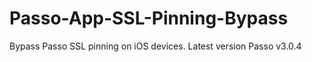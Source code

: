 # Passo-App-SSL-Pinning-Bypass
Bypass Passo SSL pinning on iOS devices. Latest version Passo v3.0.4 
